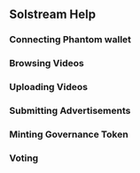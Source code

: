 ## Solstream Help

### Connecting Phantom wallet

### Browsing Videos

### Uploading Videos

### Submitting Advertisements

### Minting Governance Token

### Voting
